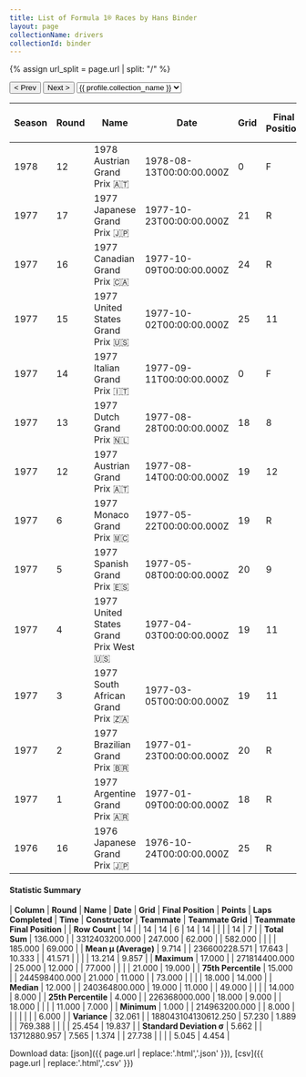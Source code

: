 ```yaml
---
title: List of Formula 1® Races by Hans Binder
layout: page
collectionName: drivers
collectionId: binder
---
```


{% assign url_split = page.url | split: "/" %}
<div id="collection-navigation">
<button onclick="selector.options[selector.selectedIndex-1].value && (window.location = selector.options[selector.selectedIndex-1].value);">&lt; Prev</button>
<button onclick="selector.options[selector.selectedIndex+1].value && (window.location = selector.options[selector.selectedIndex+1].value);">Next &gt;</button>
<select id="selector" onchange="this.options[this.selectedIndex].value && (window.location = this.options[this.selectedIndex].value);">
  {% for collectionId in site.data[page.collectionName].refs %}
    {% if collectionId == page.collectionId %}
      {% assign selected = "selected" %}
    {% else %}
      {% assign selected = "" %}
    {% endif %}
    {% assign profile = site.data[page.collectionName][collectionId].profile %}
    <option value="/f1/{{ page.collectionName }}/{{ collectionId }}/{{ url_split[4] }}" {{ selected }}>{{ profile.collection_name }}</option>
  {% endfor %}
</select>
</div>

| Season | Round | Name | Date | Grid | Final Position | Points | Laps Completed | Time | Constructor | Teammate | Teammate Grid | Teammate Final Position |
|--|--|--|--|--|--|--|--|--|--|--|--|--|
| 1978 | 12 | 1978 Austrian Grand Prix 🇦🇹 | 1978-08-13T00:00:00.000Z | 0 | F | 0.0 | 0 |   | ATS 🇮🇹 | [Jochen Mass 🇩🇪](/f1/drivers/mass) | 0 | F |
| 1977 | 17 | 1977 Japanese Grand Prix 🇯🇵 | 1977-10-23T00:00:00.000Z | 21 | R | 0.0 | 1 |   | Surtees 🇬🇧 | [Vittorio Brambilla 🇮🇹](/f1/drivers/brambilla) | 9 | 8 |
| 1977 | 16 | 1977 Canadian Grand Prix 🇨🇦 | 1977-10-09T00:00:00.000Z | 24 | R | 0.0 | 31 |   | Surtees 🇬🇧 | [Vittorio Brambilla 🇮🇹](/f1/drivers/brambilla) | 15 | 6 |
| 1977 | 15 | 1977 United States Grand Prix 🇺🇸 | 1977-10-02T00:00:00.000Z | 25 | 11 | 0.0 | 57 |   | Surtees 🇬🇧 | [Vittorio Brambilla 🇮🇹](/f1/drivers/brambilla) | 11 | 19 |
| 1977 | 14 | 1977 Italian Grand Prix 🇮🇹 | 1977-09-11T00:00:00.000Z | 0 | F | 0.0 | 0 |   | Penske 🇺🇸 | [Jean-Pierre Jarier 🇫🇷](/f1/drivers/jarier) | 18 | R |
| 1977 | 13 | 1977 Dutch Grand Prix 🇳🇱 | 1977-08-28T00:00:00.000Z | 18 | 8 | 0.0 | 73 |   | Penske 🇺🇸 | [Jean-Pierre Jarier 🇫🇷](/f1/drivers/jarier) | 21 | R |
| 1977 | 12 | 1977 Austrian Grand Prix 🇦🇹 | 1977-08-14T00:00:00.000Z | 19 | 12 | 0.0 | 53 |   | Penske 🇺🇸 | [Jean-Pierre Jarier 🇫🇷](/f1/drivers/jarier) | 18 | 14 |
| 1977 | 6 | 1977 Monaco Grand Prix 🇲🇨 | 1977-05-22T00:00:00.000Z | 19 | R | 0.0 | 41 |   | Surtees 🇬🇧 | [Vittorio Brambilla 🇮🇹](/f1/drivers/brambilla) | 14 | 8 |
| 1977 | 5 | 1977 Spanish Grand Prix 🇪🇸 | 1977-05-08T00:00:00.000Z | 20 | 9 | 0.0 | 73 |   | Surtees 🇬🇧 | [Vittorio Brambilla 🇮🇹](/f1/drivers/brambilla) | 11 | R |
| 1977 | 4 | 1977 United States Grand Prix West 🇺🇸 | 1977-04-03T00:00:00.000Z | 19 | 11 | 0.0 | 77 |   | Surtees 🇬🇧 | [Vittorio Brambilla 🇮🇹](/f1/drivers/brambilla) | 11 | R |
| 1977 | 3 | 1977 South African Grand Prix 🇿🇦 | 1977-03-05T00:00:00.000Z | 19 | 11 | 0.0 | 77 |   | Surtees 🇬🇧 | [Vittorio Brambilla 🇮🇹](/f1/drivers/brambilla) | 14 | 7 |
| 1977 | 2 | 1977 Brazilian Grand Prix 🇧🇷 | 1977-01-23T00:00:00.000Z | 20 | R | 0.0 | 32 |   | Surtees 🇬🇧 | [Vittorio Brambilla 🇮🇹](/f1/drivers/brambilla) | 11 | R |
| 1977 | 1 | 1977 Argentine Grand Prix 🇦🇷 | 1977-01-09T00:00:00.000Z | 18 | R | 0.0 | 18 |   | Surtees 🇬🇧 | [Vittorio Brambilla 🇮🇹](/f1/drivers/brambilla) | 13 | 7 |
| 1976 | 16 | 1976 Japanese Grand Prix 🇯🇵 | 1976-10-24T00:00:00.000Z | 25 | R | 0.0 | 49 |   | Wolf 🇨🇦 | [Arturo Merzario 🇮🇹](/f1/drivers/merzario) | 19 | R |

#### Statistic Summary

| **Column** | **Round** | **Name** | **Date** | **Grid** | **Final Position** | **Points** | **Laps Completed** | **Time** | **Constructor** | **Teammate** | **Teammate Grid** | **Teammate Final Position** |
| **Row Count** | 14 |  | 14 | 14 | 6 | 14 | 14 |  |  |  | 14 | 7 |
| **Total Sum** | 136.000 |  | 3312403200.000 | 247.000 | 62.000 |  | 582.000 |  |  |  | 185.000 | 69.000 |
| **Mean μ (Average)** | 9.714 |  | 236600228.571 | 17.643 | 10.333 |  | 41.571 |  |  |  | 13.214 | 9.857 |
| **Maximum** | 17.000 |  | 271814400.000 | 25.000 | 12.000 |  | 77.000 |  |  |  | 21.000 | 19.000 |
| **75th Percentile** | 15.000 |  | 244598400.000 | 21.000 | 11.000 |  | 73.000 |  |  |  | 18.000 | 14.000 |
| **Median** | 12.000 |  | 240364800.000 | 19.000 | 11.000 |  | 49.000 |  |  |  | 14.000 | 8.000 |
| **25th Percentile** | 4.000 |  | 226368000.000 | 18.000 | 9.000 |  | 18.000 |  |  |  | 11.000 | 7.000 |
| **Minimum** | 1.000 |  | 214963200.000 |  | 8.000 |  |  |  |  |  |  | 6.000 |
| **Variance** | 32.061 |  | 188043104130612.250 | 57.230 | 1.889 |  | 769.388 |  |  |  | 25.454 | 19.837 |
| **Standard Deviation σ** | 5.662 |  | 13712880.957 | 7.565 | 1.374 |  | 27.738 |  |  |  | 5.045 | 4.454 |

Download data: [json]({{ page.url | replace:'.html','.json' }}), [csv]({{ page.url | replace:'.html','.csv' }})
